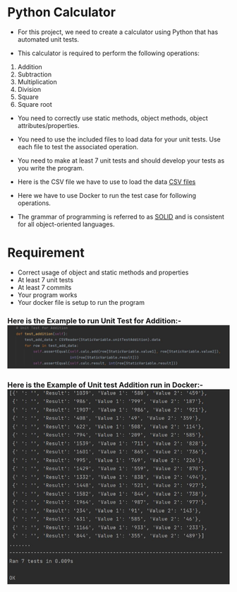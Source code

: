 # Python Calculator

* For this project, we need to create a calculator using Python that has automated unit tests.  

* This calculator is required to perform the following operations: 
1) Addition
2) Subtraction
3) Multiplication
4) Division
5) Square
6) Square root

* You need to correctly use static methods, object methods, object attributes/properties.  

* You need to use the included files to load data for your unit tests.  Use each file to test the associated operation.   

* You need to make at least 7 unit tests and should develop your tests as you write the program.

* Here is the CSV file we have to use to load the data [CSV files](https://github.com/Yash-2903/PythonCalc/tree/master/src/CSVFiles)

* Here we have to use Docker to run the test case for following operations.

* The grammar of programming is referred to as [SOLID](https://www.linkedin.com/pulse/solid-design-principles-python-examples-hiral-amodia/?trk=public_profile_article_view) and is consistent for all object-oriented languages. 

# Requirement

* Correct usage of object and static methods and properties
* At least 7 unit tests
* At least 7 commits
* Your program works
* Your docker file is setup to run the program
 
 ### Here is the Example to run Unit Test for Addition:- ![Addition Function](https://github.com/Yash-2903/PythonCalc/blob/main/Images/Addition_Function.JPG)
 
 ### Here is the Example of Unit test Addition run in Docker:- ![Addition](https://github.com/Yash-2903/PythonCalc/blob/main/Images/Addition.JPG)
